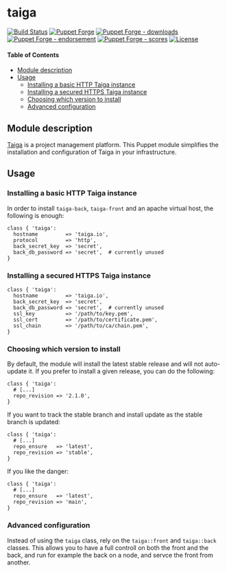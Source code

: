 # taiga

<!-- header GFM -->
[![Build Status](https://img.shields.io/github/workflow/status/opus-codium/puppet-taiga/Release)](https://github.com/opus-codium/puppet-taiga/releases)
[![Puppet Forge](https://img.shields.io/puppetforge/v/opuscodium/taiga.svg)](https://forge.puppetlabs.com/opuscodium/taiga)
[![Puppet Forge - downloads](https://img.shields.io/puppetforge/dt/opuscodium/taiga.svg)](https://forge.puppetlabs.com/opuscodium/taiga)
[![Puppet Forge - endorsement](https://img.shields.io/puppetforge/e/opuscodium/taiga.svg)](https://forge.puppetlabs.com/opuscodium/taiga)
[![Puppet Forge - scores](https://img.shields.io/puppetforge/f/opuscodium/taiga.svg)](https://forge.puppetlabs.com/opuscodium/taiga)
[![License](https://img.shields.io/github/license/opus-codium/puppet-taiga.svg)](https://github.com/voxpupuli/opuscodium-taiga/blob/master/LICENSE.md)
<!-- header -->

#### Table of Contents

<!-- vim-markdown-toc GFM -->

* [Module description](#module-description)
* [Usage](#usage)
  * [Installing a basic HTTP Taiga instance](#installing-a-basic-http-taiga-instance)
  * [Installing a secured HTTPS Taiga instance](#installing-a-secured-https-taiga-instance)
  * [Choosing which version to install](#choosing-which-version-to-install)
  * [Advanced configuration](#advanced-configuration)

<!-- vim-markdown-toc -->

## Module description

[Taiga](https://taiga.io/) is a project management platform.
This Puppet module simplifies the installation and configuration of Taiga in your infrastructure.

## Usage

### Installing a basic HTTP Taiga instance

In order to install `taiga-back`, `taiga-front` and an apache virtual host, the following is enough:

```puppet
class { 'taiga':
  hostname         => 'taiga.io',
  protocol         => 'http',
  back_secret_key  => 'secret',
  back_db_password => 'secret',  # currently unused
}
```

### Installing a secured HTTPS Taiga instance

```puppet
class { 'taiga':
  hostname         => 'taiga.io',
  back_secret_key  => 'secret',
  back_db_password => 'secret',  # currently unused
  ssl_key          => '/path/to/key.pem',
  ssl_cert         => '/path/to/certificate.pem',
  ssl_chain        => '/path/to/ca/chain.pem',
}
```

### Choosing which version to install

By default, the module will install the latest stable release and will not auto-update it.  If you prefer to install a given release, you can do the following:

```puppet
class { 'taiga':
  # [...]
  repo_revision => '2.1.0',
}
```

If you want to track the stable branch and install update as the stable branch is updated:

```puppet
class { 'taiga':
  # [...]
  repo_ensure   => 'latest',
  repo_revision => 'stable',
}
```

If you like the danger:

```puppet
class { 'taiga':
  # [...]
  repo_ensure   => 'latest',
  repo_revision => 'main',
}
```

### Advanced configuration

Instead of using the `taiga` class, rely on the `taiga::front` and `taiga::back` classes.  This allows you to have a full controll on both the front and the back, and run for example the back on a node, and servce the front from another.
